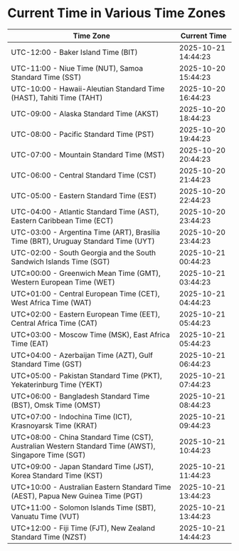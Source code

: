 # Current Time in Various Time Zones

| Time Zone | Current Time |
|-----------|--------------|
| UTC-12:00 - Baker Island Time (BIT) | 2025-10-21 14:44:23 |
| UTC-11:00 - Niue Time (NUT), Samoa Standard Time (SST) | 2025-10-20 15:44:23 |
| UTC-10:00 - Hawaii-Aleutian Standard Time (HAST), Tahiti Time (TAHT) | 2025-10-20 16:44:23 |
| UTC-09:00 - Alaska Standard Time (AKST) | 2025-10-20 18:44:23 |
| UTC-08:00 - Pacific Standard Time (PST) | 2025-10-20 19:44:23 |
| UTC-07:00 - Mountain Standard Time (MST) | 2025-10-20 20:44:23 |
| UTC-06:00 - Central Standard Time (CST) | 2025-10-20 21:44:23 |
| UTC-05:00 - Eastern Standard Time (EST) | 2025-10-20 22:44:23 |
| UTC-04:00 - Atlantic Standard Time (AST), Eastern Caribbean Time (ECT) | 2025-10-20 23:44:23 |
| UTC-03:00 - Argentina Time (ART), Brasília Time (BRT), Uruguay Standard Time (UYT) | 2025-10-20 23:44:23 |
| UTC-02:00 - South Georgia and the South Sandwich Islands Time (SGT) | 2025-10-21 00:44:23 |
| UTC±00:00 - Greenwich Mean Time (GMT), Western European Time (WET) | 2025-10-21 03:44:23 |
| UTC+01:00 - Central European Time (CET), West Africa Time (WAT) | 2025-10-21 04:44:23 |
| UTC+02:00 - Eastern European Time (EET), Central Africa Time (CAT) | 2025-10-21 05:44:23 |
| UTC+03:00 - Moscow Time (MSK), East Africa Time (EAT) | 2025-10-21 05:44:23 |
| UTC+04:00 - Azerbaijan Time (AZT), Gulf Standard Time (GST) | 2025-10-21 06:44:23 |
| UTC+05:00 - Pakistan Standard Time (PKT), Yekaterinburg Time (YEKT) | 2025-10-21 07:44:23 |
| UTC+06:00 - Bangladesh Standard Time (BST), Omsk Time (OMST) | 2025-10-21 08:44:23 |
| UTC+07:00 - Indochina Time (ICT), Krasnoyarsk Time (KRAT) | 2025-10-21 09:44:23 |
| UTC+08:00 - China Standard Time (CST), Australian Western Standard Time (AWST), Singapore Time (SGT) | 2025-10-21 10:44:23 |
| UTC+09:00 - Japan Standard Time (JST), Korea Standard Time (KST) | 2025-10-21 11:44:23 |
| UTC+10:00 - Australian Eastern Standard Time (AEST), Papua New Guinea Time (PGT) | 2025-10-21 13:44:23 |
| UTC+11:00 - Solomon Islands Time (SBT), Vanuatu Time (VUT) | 2025-10-21 13:44:23 |
| UTC+12:00 - Fiji Time (FJT), New Zealand Standard Time (NZST) | 2025-10-21 14:44:23 |
